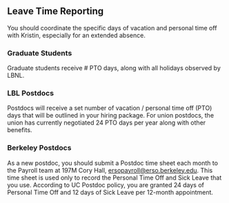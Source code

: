 ## Leave Time Reporting
You should coordinate the specific days of vacation and personal time off with Kristin, especially for an extended absence.

### Graduate Students <a name="ucbvacay"></a>
Graduate students receive # PTO days, along with all holidays observed by LBNL.

### LBL Postdocs <a name="lblvacay"></a>
Postdocs will receive a set number of vacation / personal time off (PTO) days that will be outlined in your hiring package. For union postdocs, the union has currently negotiated 24 PTO days per year along with other benefits.

### Berkeley Postdocs <a name="ucbvacay"></a>
As a new postdoc, you should submit a Postdoc time sheet each month to the Payroll team at 197M Cory Hall, ersopayroll@erso.berkeley.edu. This time sheet is used only to record the Personal Time Off and Sick Leave that you use. According to UC Postdoc policy, you are granted 24 days of Personal Time Off and 12 days of Sick Leave per 12-month appointment.
